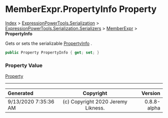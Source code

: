 ﻿# MemberExpr.PropertyInfo Property

[Index](../index.md) > [ExpressionPowerTools.Serialization](ExpressionPowerTools.Serialization.a.md) > [ExpressionPowerTools.Serialization.Serializers](ExpressionPowerTools.Serialization.Serializers.n.md) > [MemberExpr](ExpressionPowerTools.Serialization.Serializers.MemberExpr.cs.md) > **PropertyInfo**

Gets or sets the serializable [PropertyInfo](ExpressionPowerTools.Serialization.Serializers.MemberExpr.PropertyInfo.prop.md) .

```csharp
public Property PropertyInfo { get; set; }
```

### Property Value

 [Property](ExpressionPowerTools.Serialization.Serializers.Property.cs.md) 


---

| Generated | Copyright | Version |
| :-- | :-: | --: |
| 9/13/2020 7:35:36 AM | (c) Copyright 2020 Jeremy Likness. | 0.8.8-alpha |
